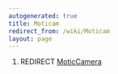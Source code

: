 ```yaml
---
autogenerated: true
title: Moticam
redirect_from: /wiki/Moticam
layout: page
---
```


1.  REDIRECT [MoticCamera](MoticCamera)
